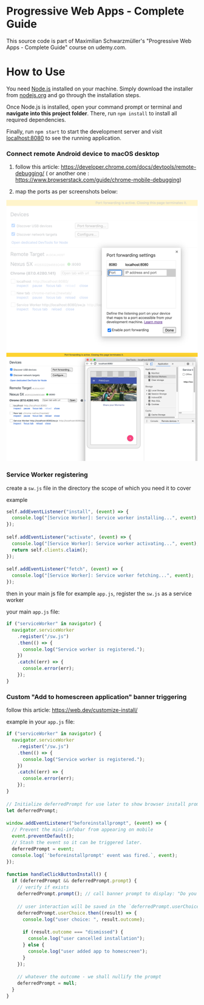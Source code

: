 # Progressive Web Apps - Complete Guide

This source code is part of Maximilian Schwarzmüller's "Progressive Web Apps - Complete Guide" course on udemy.com.

# How to Use

You need [Node.js](https://nodejs.org) installed on your machine. Simply download the installer from [nodejs.org](https://nodejs.org) and go through the installation steps.

Once Node.js is installed, open your command prompt or terminal and **navigate into this project folder**. There, run `npm install` to install all required dependencies.

Finally, run `npm start` to start the development server and visit [localhost:8080](http://localhost:8080) to see the running application.

### Connect remote Android device to macOS desktop

1. follow this article: https://developer.chrome.com/docs/devtools/remote-debugging/ ( or another one : https://www.browserstack.com/guide/chrome-mobile-debugging)

2. map the ports as per screenshots below:

![connect remote android device to desktop 1](./connect_remote_android_to_macos_1.png)
![connect remote android device to desktop 2](./connect_remote_android_to_macos_2.png)

### Service Worker registering

create a `sw.js` file in the directory the scope of which you need it to cover

example

```js
self.addEventListener("install", (event) => {
  console.log("[Service Worker]: Service worker installing...", event);
});

self.addEventListener("activate", (event) => {
  console.log("[Service Worker]: Service worker activating...", event);
  return self.clients.claim();
});

self.addEventListener("fetch", (event) => {
  console.log("[Service Worker]: Service worker fetching...", event);
});
```

then in your main js file for example `app.js`, register the `sw.js` as a service worker

your main `app.js` file:

```js
if ("serviceWorker" in navigator) {
  navigator.serviceWorker
    .register("/sw.js")
    .then(() => {
      console.log("Service worker is registered.");
    })
    .catch((err) => {
      console.error(err);
    });
}
```

### Custom "Add to homescreen application" banner triggering

follow this article: https://web.dev/customize-install/

example in your `app.js` file:

```js
if ("serviceWorker" in navigator) {
  navigator.serviceWorker
    .register("/sw.js")
    .then(() => {
      console.log("Service worker is registered.");
    })
    .catch((err) => {
      console.error(err);
    });
}

// Initialize deferredPrompt for use later to show browser install prompt.
let deferredPrompt;

window.addEventListener("beforeinstallprompt", (event) => {
  // Prevent the mini-infobar from appearing on mobile
  event.preventDefault();
  // Stash the event so it can be triggered later.
  deferredPrompt = event;
  console.log(`'beforeinstallprompt' event was fired.`, event);
});

function handleClickButtonInstall() {
  if (deferredPrompt && deferredPrompt.prompt) {
    // verify if exists
    deferredPrompt.prompt(); // call banner prompt to display: "Do you want to add this app to homescreen?" yes/no

    // user interaction will be saved in the `deferredPrompt.userChoice`
    deferredPrompt.userChoice.then((result) => {
      console.log("user choice: ", result.outcome);

      if (result.outcome === "dismissed") {
        console.log("user cancelled installation");
      } else {
        console.log("user added app to homescreen");
      }
    });

    // whatever the outcome - we shall nullify the prompt
    deferredPrompt = null;
  }
}
```
